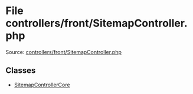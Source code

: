 File controllers/front/SitemapController.php
=========

Source: [controllers/front/SitemapController.php](https://github.com/PrestaShop/PrestaShop/blob/1.5.6.3/controllers/front/SitemapController.php)


Classes
-------

* [SitemapControllerCore](class.SitemapControllerCore.md)

